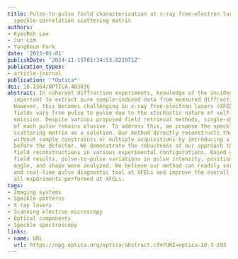 ```yaml
---
title: Pulse-to-pulse field characterization at x-ray free-electron lasers using a
  speckle-correlation scattering matrix
authors:
- KyeoReh Lee
- Jun Lim
- YongKeun Park
date: '2023-01-01'
publishDate: '2024-11-15T01:34:53.821971Z'
publication_types:
- article-journal
publication: '*Optica*'
doi: 10.1364/OPTICA.483836
abstract: In coherent diffraction experiments, knowledge of the incident field is
  important to extract pure sample-induced data from measured diffraction patterns.
  However, this becomes challenging in x-ray free-electron lasers (XFELs), as incident
  fields vary from pulse to pulse due to the stochastic nature of self-amplified stimulated
  emission. Despite various proposed field retrieval methods, single-shot characterization
  of each pulse remains elusive. To address this, we propose the speckle-correlation
  scattering matrix as a solution. Our method directly reconstructs the complex field
  without sample constraints or multiple acquisitions by introducing a designed diffuser
  before the detector. We demonstrate the robustness of our approach through successful
  field reconstructions in various experimental configurations. Based on the retrieved
  field results, pulse-to-pulse variations in pulse intensity, position, illumination
  angle, and shape were analyzed. We believe our method can readily serve as an on-field
  and real-time pulse diagnostic tool at XFELs and improve the overall quality of
  all experiments performed at XFELs.
tags:
- Imaging systems
- Speckle patterns
- X ray lasers
- Scanning electron microscopy
- Optical components
- Speckle spectroscopy
links:
- name: URL
  url: https://opg.optica.org/optica/abstract.cfm?URI=optica-10-3-393
---
```

